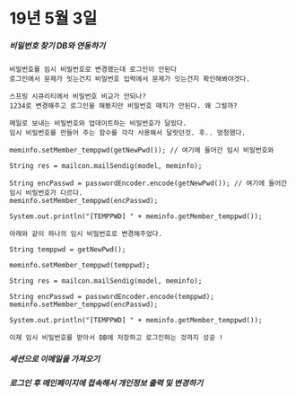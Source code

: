 # 19년 5월 3일

##### 비밀번호 찾기 DB와 연동하기
	비밀번호를 임시 비밀번호로 변경했는데 로그인이 안된다
	로그인에서 문제가 잇는건지 비밀번호 입력에서 문제가 잇는건지 확인해봐야겟다.

	스프링 시큐리티에서 비밀번호 비교가 안되나?
	1234로 변경해주고 로그인을 해봤지만 비밀번호 매치가 안된다. 왜 그럴까?

	메일로 보내는 비밀번호와 업데이트하는 비밀번호가 달랐다.
	임시 비밀번호를 만들어 주는 함수를 각각 사용해서 달랏던것. 후.. 멍청했다.

	meminfo.setMember_temppwd(getNewPwd()); // 여기에 들어간 임시 비밀번호와
	
	String res = mailcon.mailSendig(model, meminfo);
	
	String encPasswd = passwordEncoder.encode(getNewPwd()); // 여기에 들어간 임시 비밀번호가 다르다.
	meminfo.setMember_temppwd(encPasswd);
	
	System.out.println("[TEMPPWD] " + meminfo.getMember_temppwd());
	
	아래와 같이 하나의 임시 비밀번호로 변경해주었다.

	String temppwd = getNewPwd();

	meminfo.setMember_temppwd(temppwd);
	
	String res = mailcon.mailSendig(model, meminfo);
	
	String encPasswd = passwordEncoder.encode(temppwd);
	meminfo.setMember_temppwd(encPasswd);
	
	System.out.println("[TEMPPWD] " + meminfo.getMember_temppwd());
	
	이제 임시 비밀번호를 받아서 DB에 저장하고 로그인하는 것까지 성공 !

##### 세션으로 이메일을 가져오기

##### 로그인 후 메인페이지에 접속해서 개인정보 출력 및 변경하기
